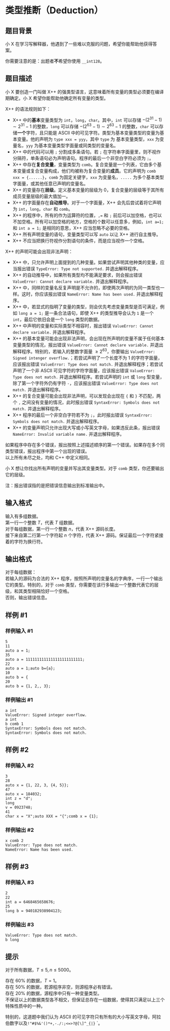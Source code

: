 # 类型推断（Deduction）

## 题目背景

小 X 在学习写解释器，他遇到了一些难以克服的问题，希望你能帮助他获得答案。  

你需要注意的是：出题者**不**希望你使用 `__int128`。

## 题目描述

小 X 要创造一门叫做 X++ 的强类型语言，这意味着所有变量的类型必须要在编译期确定。小 X 希望你能帮助他确定所有变量的类型。  

X++ 的语法规则如下：
- X++ 中的**基本**变量类型为 `int`，`long`，`char`。其中，`int` 可以存储 $-(2^{31}-1)\sim2^{31}-1$ 的整数，`long` 可以存储 $-(2^{63}-1)\sim2^{63}-1$ 的整数，`char` 可以存储**一个**字符，且只能是 ASCII 中的可见字符。类型为基本变量类型的变量为基本变量。他的声明为 `type xxx = yyy`，其中 `type` 为 基本变量类型，`xxx` 为变量名，`yyy` 为基本变量类型字面量或同类型的变量名。
- X++ 中的代码可以用 `;` 分割成多条语句。若 `;` 在字符串字面量里，则不视作分隔符，单条语句必为声明语句。程序的最后一个非空白字符必须为 `;`。
- X++ 中存在**复合变量**，变量类型为 `comb`。复合变量是一个列表，它由多个基本变量或复合变量构成，他们均被称为复合变量的**成员**。它的声明为 `comb xxx = {......}`，`comb` 为固定关键字，`xxx` 为变量名，`.....` 为多个基本类型字面量，或其他任意已声明的变量名。
- X++ 的变量存在**层级**。定义基本变量的层级为 $0$，复合变量的层级等于其所有成员变量层级的最大值加一。
- X++ 的字面量存在**自动推导**。对于一个字面量，X++ 会先后尝试着将它声明为 `int`，`long`，`char` 和 `comb`。
- X++ 的程序中，所有的作为运算符的位置，`,=` 和 `;` 前后可以加空格，也可以不加空格。所有可以加空格的地方，空格的个数可以任意多，例如，`int a=1;` 和 `int a = 1;` 是相同的意思，X++ 应当忽略不必要的空格。
- X++ 所有声明变量的语句，变量类型可以写 `auto` 以让 X++ 进行自主推导。
- X++ 不应当把换行符视作分割语句的条件，而是应当视作一个空格。  

X++ 的声明可能会出现非法声明：  
- X++ 中，只允许声明上面提到的几种变量。如果尝试声明其他种类的变量，应当报出错误 `TypeError: Type not supported.` 并退出解释程序。  
- X++ 的自动推导中，如果所有类型均不能满足要求，则会报出错误 `ValueError: Cannot declare variable.` 并退出解释程序。
- X++ 中，同样的变量名反复声明是不允许的，即使两次声明的为同一类型也一样。这时，你应该报出错误 `NameError: Name has been used.` 并退出解释程序。
- X++ 中，若显式的指明了变量的类型，则会优先考虑变量类型是否可满足，例如 `long a = 1;` 是一条合法语句，即使 X++ 的类型推导会认为 `1` 是一个 `int`，最后它依旧会是一个 `long` 类型的数据。
- X++ 中声明的变量和实际类型不相容时，报出错误 `ValueError: Cannot declare variable.` 并退出解释程序。
- X++ 的基本变量可能会出现非法声明，会出现在所声明的变量不属于任何基本变量类型的情况，报出错误 `ValueError: Cannot declare variable.` 并退出解释程序。特别的，若输入的整数字面量 $\ge 2^{63}$，你要输出 `ValueError: Signed intenger overflow.`；若尝试声明了一个长度不为 $1$ 的字符字面量，应该报出错误 `ValueError: Type does not match.` 并退出解释程序；若尝试声明了一个非 ASCII 可见字符的字符字面量，应该报出错误 `ValueError: Type does not match.` 并退出解释程序。若尝试声明的 `int` 或 `long` 型变量，除了第一个字符外仍有字符 `-`，应该报出错误 `ValueError: Type does not match.` 并退出解释程序。
- X++ 的复合变量可能会出现非法声明，可以发现会出现在 `{` 和 `}` 不匹配，两个 `,` 之间没有变量的情况，此时报出错误 `SyntaxError: Symbols does not match.` 并退出解释程序。
- X++ 程序的最后一个非空白字符若不为 `;`，此时报出错误 `SyntaxError: Symbols does not match.` 并退出解释程序。
- X++ 的变量声明只允许出现大写或小写英文字母，如果违反此条，报出错误 `NameError: Invalid variable name.` 并退出解释程序。

如果程序中存在多个错误，报出按照上述描述顺序的第一个错误。如果存在多个同类型错误，报出程序中第一个出现的错误。  
以上所有未尽之处，均和 C++ 中定义相同。

小 X 想让你找出所有声明的变量并写出其变量类型。对于 `comb` 类型，你还要输出它的层级。  

注：报出错误指的是把错误信息输出到标准输出中。

## 输入格式

输入有多组数据。  
第一行一个整数 $T$，代表 $T$ 组数据。  
对于每组数据，第一行一个整数 $n$，代表 X++ 源码长度。  
接下来自第二行第一个字符起 $n$ 个字符，代表 X++ 源码。保证最后一个字符紧接着的字符为换行符。

## 输出格式

对于每组数据：  
若输入的源码为合法的 X++ 程序，按照所声明的变量名的字典序，一行一个输出它的类型。特别的，对于 `comb` 类型，你需要在该行多输出一个整数代表它的层级，和其类型相隔恰好一个空格。  
否则，输出错误信息。

## 样例 #1

### 样例输入 #1

```
5
11
auto a = 1;
35
auto a = 1111111111111111111111111;
22
auto a = 1;auto b={a};
10
auto b = {
20
auto b = {1, 2,, 3};
```

### 样例输出 #1

```
a int
ValueError: Signed integer overflow.
a int
b comb 1
SyntaxError: Symbols does not match.
SyntaxError: Symbols does not match.
```

## 样例 #2

### 样例输入 #2

```
3
28
auto x = {1, 22, 3, {4, 5}};
47
auto x = 184032;
int z = "d";
long
v = 0923748;
41
char x = "X";auto XXX = "{";comb x = {1};
```

### 样例输出 #2

```
x comb 2
ValueError: Type does not match.
NameError: Name has been used.
```

## 样例 #3

### 样例输入 #3

```
2
22
int a = 6468465658676;
25
long b = 940182938904123;
```

### 样例输出 #3

```
ValueError: Type does not match.
b long
```

## 提示

对于所有数据，$T\le 5,n\le 5000$。

存在 $60\%$ 的数据，$T=1$。  
存在 $50\%$ 的数据，若源程序非空，则源程序必有错误。  
存在 $20\%$ 的数据，源程序中只有一种变量类型。  
不保证以上的数据类型各不相交，但保证总存在一组数据，使得其只满足以上三个特殊性质中的一种。

特别的，这道题中我们认为 ASCII 的可见字符只有所有的大小写英文字母，阿拉伯数字以及`!"#$%&'()*+,-./:;<=>?@[\]^_{|}` `。
